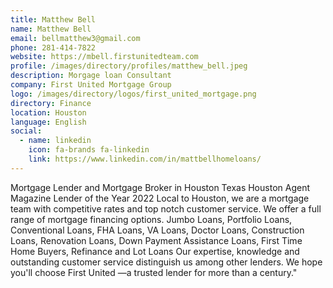 ```yaml
---
title: Matthew Bell
name: Matthew Bell
email: bellmatthew3@gmail.com
phone: 281-414-7822
website: https://mbell.firstunitedteam.com
profile: /images/directory/profiles/matthew_bell.jpeg
description: Morgage loan Consultant
company: First United Mortgage Group
logo: /images/directory/logos/first_united_mortgage.png
directory: Finance
location: Houston
language: English
social:
  - name: linkedin
    icon: fa-brands fa-linkedin
    link: https://www.linkedin.com/in/mattbellhomeloans/
---
```

Mortgage Lender and Mortgage Broker in Houston Texas Houston Agent Magazine Lender of the Year 2022 Local to Houston, we are a mortgage team with competitive rates and top notch customer service. We offer a full range of mortgage financing options. Jumbo Loans, Portfolio Loans, Conventional Loans, FHA Loans, VA Loans, Doctor Loans, Construction Loans, Renovation Loans, Down Payment Assistance Loans, First Time Home Buyers, Refinance and Lot Loans Our expertise, knowledge and outstanding customer service distinguish us among other lenders. We hope you'll choose First United —a trusted lender for more than a century."